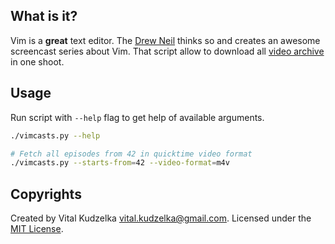 What is it?
-----------

Vim is a **great** text editor. The [Drew Neil](http://drewneil.com/) thinks so
and creates an awesome screencast series about Vim. That script allow to
download all [video archive](http://vimcasts.org/episodes/archive) in one shoot.


## Usage

Run script with `--help` flag to get help of available arguments.

```bash
./vimcasts.py --help

# Fetch all episodes from 42 in quicktime video format
./vimcasts.py --starts-from=42 --video-format=m4v
```

## Copyrights

Created by Vital Kudzelka <vital.kudzelka@gmail.com>. Licensed under the [MIT
License](http://mit-license.org/vitalk).

